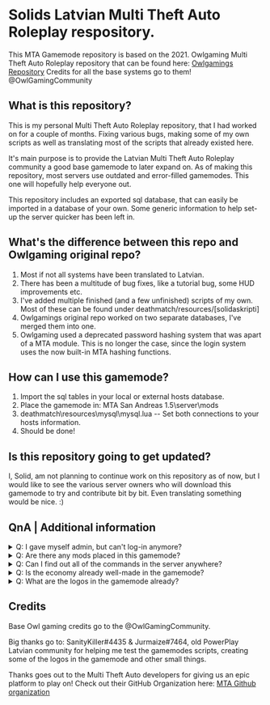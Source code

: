 # Solids Latvian Multi Theft Auto Roleplay respository.

This MTA Gamemode repository is based on the 2021. Owlgaming Multi Theft Auto Roleplay repository that can be found here: [Owlgamings Repository](https://github.com/OwlGamingCommunity/MTA)
Credits for all the base systems go to them! @OwlGamingCommunity

## What is this repository?
This is my personal Multi Theft Auto Roleplay repository, that I had worked on for a couple of months. Fixing various bugs, making some of my own scripts as well as translating most of the scripts that already existed here.

It's main purpose is to provide the Latvian Multi Theft Auto Roleplay community a good base gamemode to later expand on. As of making this repository, most servers use outdated and error-filled gamemodes. This one will hopefully help everyone out.

This repository includes an exported sql database, that can easily be imported in a database of your own. Some generic information to help set-up the server quicker has been left in.

## What's the difference between this repo and Owlgaming original repo?

1. Most if not all systems have been translated to Latvian.
2. There has been a multitude of bug fixes, like a tutorial bug, some HUD improvements etc.
3. I've added multiple finished (and a few unfinished) scripts of my own. Most of these can be found under deathmatch/resources/[solidaskripti]
4. Owlgamings original repo worked on two separate databases, I've merged them into one.
5. Owlgaming used a deprecated password hashing system that was apart of a MTA module. This is no longer the case, since the login system uses the now built-in MTA hashing functions.

## How can I use this gamemode?

1. Import the sql tables in your local or external hosts database.
2. Place the gamemode in: MTA San Andreas 1.5\server\mods
3. deathmatch\resources\mysql\mysql.lua  -- Set both connections to your hosts information.
4. Should be done!

## Is this repository going to get updated?

I, Solid, am not planning to continue work on this repository as of now, but I would like to see the various server owners who will download this gamemode to try and contribute bit by bit.
Even translating something would be nice. :)

## QnA | Additional information

<details><summary>Q: I gave myself admin, but can't log-in anymore?</summary>
<p>A: Your MTA Serial code needs to be in the serialwhitelist table in the database. It's an extra layer of security in case a player gets an admins profile!</p>
</details>
<details><summary>Q: Are there any mods placed in this gamemode?</summary>
<p>A: Yes, almost every vehicle has been modified in this gamemode. You can see a full list of them in this excel spreadsheet I had: https://docs.google.com/spreadsheets/d/17WtGZWJ-rwZzZzMzWKVC8dCVBawsvnhLIc4JaI9tRoQ/edit?usp=sharing</p>
</details>
<details><summary>Q: Can I find out all of the commands in the server anywhere?</summary>
<p>A: I had the plan of documenting every single one of them, but I sadly couldn't finish it, but you can see a portion of them on the gamemodes excel spreadsheet: https://docs.google.com/spreadsheets/d/17WtGZWJ-rwZzZzMzWKVC8dCVBawsvnhLIc4JaI9tRoQ/edit?usp=sharing</p>
</details>
<details><summary>Q: Is the economy already well-made in the gamemode?</summary>
<p>A: The majority has been already done and checked. A few small things like NPC store prices need to be checked. Stuff like cars aren't included in the gamemode, so you'll have to make sure yourself that the vehicles players can purchase aren't overpriced or too cheap. Most of the economics have been documented on the excel: https://docs.google.com/spreadsheets/d/17WtGZWJ-rwZzZzMzWKVC8dCVBawsvnhLIc4JaI9tRoQ/edit?usp=sharing</p>
</details>
<details><summary>Q: What are the logos in the gamemode already?</summary>
<p>A: Most of the logos and images in the gamemode are custom-made by one of the users in the old PowerPlay community. These icons can freely be changed out to your own, just don't change the names.</p>
</details>

## Credits

Base Owl gaming credits go to the @OwlGamingCommunity.

Big thanks go to: SanityKiller#4435 & Jurmaize#7464, old PowerPlay Latvian community for helping me test the gamemodes scripts, creating some of the logos in the gamemode and other small things.

Thanks goes out to the Multi Theft Auto developers for giving us an epic platform to play on! Check out their GitHub Organization here: [MTA Github organization](https://github.com/multitheftauto)